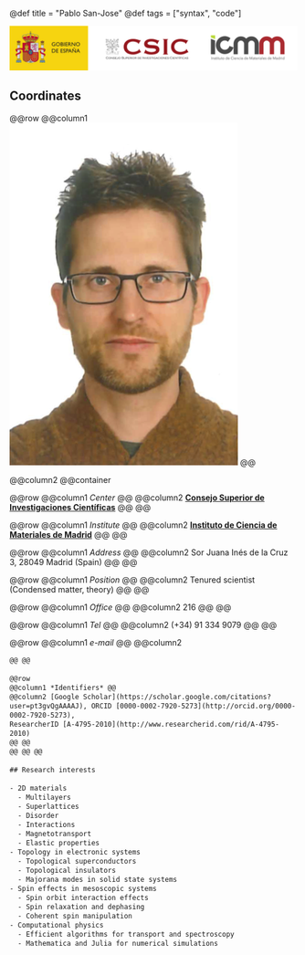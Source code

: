 @def title = "Pablo San-Jose"
@def tags = ["syntax", "code"]

![alt text](/assets/CSIC_logo.png)

## Coordinates

@@row
@@column1 ![Pablo circa 2018](/assets/Pablo_2018.png) @@
<!-- @@column1
@@container ~~~<img class="left" src="/assets/Pablo_2018.png" height="200" alt="Pablo circa 2018">~~~ @@ 
@@ -->

@@column2 @@container

@@row
@@column1 *Center* @@
@@column2 [**Consejo Superior de Investigaciones Científicas**](http://www.csic.es) @@
@@

@@row
@@column1 *Institute* @@
@@column2 [**Instituto de Ciencia de Materiales de Madrid**](http://www.icmm.csic.es) @@
@@


@@row
@@column1 *Address* @@
@@column2 Sor Juana Inés de la Cruz 3, 28049 Madrid (Spain) @@
@@


@@row
@@column1 *Position* @@
@@column2 Tenured scientist (Condensed matter, theory) @@
@@


@@row
@@column1 *Office* @@
@@column2 216 @@
@@

@@row
@@column1 *Tel* @@
@@column2 (+34) 91 334 9079 @@
@@

@@row
@@column1 *e-mail* @@
@@column2
~~~<a href="mailto:pablo.sanjose@csic.es" id="rw_email_contact">show</a><script type="text/javascript">var _rwObsfuscatedHref0 = "mai";var _rwObsfuscatedHref1 = "lto";var _rwObsfuscatedHref2 = ":pa";var _rwObsfuscatedHref3 = "blo";var _rwObsfuscatedHref4 = ".sa";var _rwObsfuscatedHref5 = "njo";var _rwObsfuscatedHref6 = "se@";var _rwObsfuscatedHref7 = "csi";var _rwObsfuscatedHref8 = "c.e";var _rwObsfuscatedHref9 = "s";var _rwObsfuscatedHref = _rwObsfuscatedHref0+_rwObsfuscatedHref1+_rwObsfuscatedHref2+_rwObsfuscatedHref3+_rwObsfuscatedHref4+_rwObsfuscatedHref5+_rwObsfuscatedHref6+_rwObsfuscatedHref7+_rwObsfuscatedHref8+_rwObsfuscatedHref9; document.getElementById('rw_email_contact').href = _rwObsfuscatedHref;</script>~~~
@@ @@

@@row
@@column1 *Identifiers* @@
@@column2 [Google Scholar](https://scholar.google.com/citations?user=pt3gvQgAAAAJ), ORCID [0000-0002-7920-5273](http://orcid.org/0000-0002-7920-5273),
ResearcherID [A-4795-2010](http://www.researcherid.com/rid/A-4795-2010)
@@ @@
@@ @@ @@

## Research interests

- 2D materials
  - Multilayers
  - Superlattices
  - Disorder
  - Interactions
  - Magnetotransport
  - Elastic properties
- Topology in electronic systems
  - Topological superconductors
  - Topological insulators
  - Majorana modes in solid state systems
- Spin effects in mesoscopic systems
  - Spin orbit interaction effects
  - Spin relaxation and dephasing
  - Coherent spin manipulation
- Computational physics
  - Efficient algorithms for transport and spectroscopy
  - Mathematica and Julia for numerical simulations
